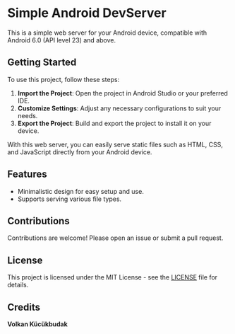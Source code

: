 # Simple Android DevServer

This is a simple web server for your Android device, compatible with Android 6.0 (API level 23) and above. 

## Getting Started

To use this project, follow these steps:

1. **Import the Project**: Open the project in Android Studio or your preferred IDE.
2. **Customize Settings**: Adjust any necessary configurations to suit your needs.
3. **Export the Project**: Build and export the project to install it on your device.

With this web server, you can easily serve static files such as HTML, CSS, and JavaScript directly from your Android device.

## Features

- Minimalistic design for easy setup and use.
- Supports serving various file types.

## Contributions

Contributions are welcome! Please open an issue or submit a pull request.

## License

This project is licensed under the MIT License - see the [LICENSE](LICENSE) file for details.

## Credits
**Volkan Kücükbudak**
